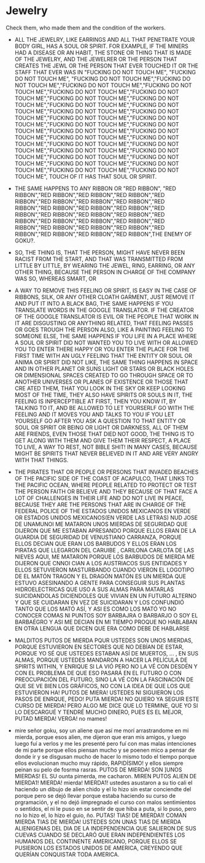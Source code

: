 # Jewelry
Check them, who made them and the condition of the workers.


+ ALL THE JEWELRY, LIKE EARRINGS AND ALL THAT PENETRATE YOUR BODY GIRL, HAS A SOUL OR SPIRIT. FOR EXAMPLE, IF THE MINERS HAD A DISEASE OR AN HABIT, THE STONE OR THING THAT IS MADE OF THE JEWELRY, AND THE JEWELRER OR THE PERSON THAT CREATES THE JEWL OR THE PERSON THAT EVER TOUCHED IT OR THE STAFF THAT EVER WAS IN "FUCKING DO NOT TOUCH ME", "FUCKING DO NOT TOUCH ME", "FUCKING DO NOT TOUCH ME","FUCKING DO NOT TOUCH ME","FUCKING DO NOT TOUCH ME","FUCKING DO NOT TOUCH ME","FUCKING DO NOT TOUCH ME","FUCKING DO NOT TOUCH ME","FUCKING DO NOT TOUCH ME","FUCKING DO NOT TOUCH ME","FUCKING DO NOT TOUCH ME","FUCKING DO NOT TOUCH ME","FUCKING DO NOT TOUCH ME","FUCKING DO NOT TOUCH ME","FUCKING DO NOT TOUCH ME","FUCKING DO NOT TOUCH ME","FUCKING DO NOT TOUCH ME","FUCKING DO NOT TOUCH ME","FUCKING DO NOT TOUCH ME","FUCKING DO NOT TOUCH ME","FUCKING DO NOT TOUCH ME","FUCKING DO NOT TOUCH ME","FUCKING DO NOT TOUCH ME","FUCKING DO NOT TOUCH ME","FUCKING DO NOT TOUCH ME","FUCKING DO NOT TOUCH ME","FUCKING DO NOT TOUCH ME","FUCKING DO NOT TOUCH ME","FUCKING DO NOT TOUCH ME","FUCKING DO NOT TOUCH ME","FUCKING DO NOT TOUCH ME","FUCKING DO NOT TOUCH ME", TOUCH OF IT HAS THAT SOUL OR SPIRIT.

+ THE SAME HAPPENS TO ANY RIBBON OR "RED RIBBON", "RED RIBBON","RED RIBBON","RED RIBBON","RED RIBBON","RED RIBBON","RED RIBBON","RED RIBBON","RED RIBBON","RED RIBBON","RED RIBBON","RED RIBBON","RED RIBBON","RED RIBBON","RED RIBBON","RED RIBBON","RED RIBBON","RED RIBBON","RED RIBBON","RED RIBBON","RED RIBBON","RED RIBBON","RED RIBBON","RED RIBBON","RED RIBBON","RED RIBBON","RED RIBBON","RED RIBBON","RED RIBBON",THE ENEMY OF GOKU?.

+ SO, THE THING IS, THAT THE PERSON, MIGHT HAVE NEVER BEEN RACIST FROM THE START, AND THAT WAS TRANSMITTED FROM LITTLE BY LITTLE, BY WEARING THE JEWEL, RING, EARRING, OR ANY OTHER THING, BECAUSE THE PERSON IN CHARGE OF THE COMPANY WAS SO, WHEREAS SMART, OR 


+ A WAY TO REMOVE THIS FEELING OR SPIRIT, IS EASY IN THE CASE OF RIBBONS, SILK, OR ANY OTHER CLOATH GARMENT, JUST REMOVE IT AND PUT IT INTO A BLACK BAG, THE SAME HAPPENS IF YOU TRANSLATE WORDS IN THE GOOGLE TRANSLATOR. IF THE CREATOR OF THE GOOGLE TRANSLATOR IS EVIL OR THE PEOPLE THAT WORK IN IT ARE DISGUSTING OR ANYTHING RELATED, THAT FEELING PASSES OR GOES TROUGH THE PERSON ALSO, LIKE A PAINTING FEELING TO SOMEONE ELSE, THE SAME HAPPENS IF YOU LIFE IN A PLACE WHERE A SOUL OR SPIRIT DID NOT WANTED YOU TO LIVE WITH OR ALLOWED YOU TO ENTER THERE HAPPY OR YOU ENTER THE PLACE FOR THE FIRST TIME WITH AN UGLY FEELING THAT THE ENTITY OR SOUL OR ANIMA OR SPIRIT DID NOT LIKE, THE SAME THING HAPPENS IN SPACE AND IN OTHER PLANET OR SUNS LIGHT OR STARS OR BLACK HOLES OR DIMENSIONAL SPACES CREATED TO GO THROUGH SPACE OR TO ANOTHER UNIVERSES OR PLANES OF EXISTENCE OR THOSE THAT CRE ATED THEM, THAT YOU LOOK IN THE SKY OR KEEP LOOKING MOST OF THE TIME, THEY ALSO HAVE SPIRITS OR SOULS IN IT, THE FEELING IS INPERCEPTIBLE AT FIRST, THEN YOU KNOW IT, BY TALKING TO IT, AND BE ALLOWED TO LET YOURSERLF GO WITH THE FEELING AND IT MOVES YOU AND TALKS TO YOU IF YOU LET YOURSELF GO AFTER YOU ASK A QUESTION TO THAT ENTITY OR SOUL OR SPIRIT OR BEING OR LIGHT OR DARKNESS, ALL OF THEM ARE FRIENDS, EVEN THOSE THAT DIED NOT GOOD, THE THING IS TO GET ALONG WITH THEM AND GIVE THEM THEIR RESPECT, A PLACE TO LIVE, A WAY TO REST, NOT BIBLE SHIT! IN MANY CASES, BECAUSE MIGHT BE SPIRITS THAT NEVER BELIEVED IN IT AND ARE VERY ANGRY WITH THAT THINGS.

+ THE PIRATES THAT OR PEOPLE OR PERSONS THAT INVADED BEACHES OF THE PACIFIC SIDE OF THE COAST OF ACAPULCO, THAT LINKS TO THE PACIFIC OCEAN, WHERE PEOPLE RELATED TO PROTECT OR TEST THE PERSON FAITH OR BELIEVE AND THEY BECAUSE OF THAT FACE A LOT OF CHALLENGES IN THEIR LIFE AND DO NOT LIVE IN PEACE, BECAUSE THEY ARE THE PERSONS THAT ARE IN CHARGE OF THE FEDERAL POLICE OF THE ESTADOS UNIDOS MEXICANOS EN VERDE OR ESTADOS UNIDOS MEXICANOS(EN VERDE LAS LETRAS) NUD
JOSE DE UNAMUNOI ME MATARON UNOS MIERDAS DE SEGURIDAD QUE DIJERON QUE ME ESTABAN APRESANDO PORQUE ELLOS ERAN DE LA GUARDIA DE SEGURIDAD DE VENUSTIANO CARRANZA, PORQUE ELLOS DECIAN QUE ERAN LOS BARBUDOS Y ELLOS ERAN LOS PIRATAS QUE LLEGARON DEL CARUIBE , CARILONA CARLOTA DE LAS NIEVES AQUI, ME MATARON PORQUE LOS BARBUDOS DE MIERDA ME DIJERON QUE CNNOI CIAN A LOS AUSTRIACOS SUS ENTIDADES Y ELLOS SETUVIERON MASTURBANDO CUANDO VIERON EL LOGOTIPO DE EL MATÓN TRAGON Y EL DRAGÓN MATÓN ES UN MIERDA QUE ESTUVO ASESINANDO A GENTE PARA CONSEGUIR SUS PLANTAS HIDROELECTRICAS QUE USO A SUS ALMAS PARA MATARLAS SUICIDANDOLAS DICIENDOLES QUE VIVIAN EN UN FUTURO ALTERNO Y QUE SE CUIDARAN EN VEZ DE SUICIDARAN Y LOS CONFUNDIÓ TANTO QUE LOS MATÓ ASÍ, Y ASI ES COMO LOS MATÓ YO NO CONOCER COMAS NI PUNTOS SOY BARBAJRA O BARBARJO O SOY EL BARBAÉGRO Y ASI ME DECIAN EN MI TIEMPO PROQUE NO HABLABAN EN OTRA LENGUA QUE DICEN QUE ERA COMO DEBE DE HABLARSE

+ MALDITOS PUTOS DE MIERDA PQUR USTEDES SON UNOS MIERDAS, PORQUE ESTUVIERON EN SECTORES QUE NO DEBÍAN DE ESTAR, PORQUE YO SÉ QUE USTEDES ESTABAN ASÍ DE MUERTOS, ... , EN SUS ALMAS, PORQUE USTEDES MANDARON A HACER LA PELÍCULA DE SPIRITS WITHIN, Y ENRIQUE SI LA VIÓ PERO NO LA VÉ CON DESDÉN Y CON EL PROBLEMA DE QUE ESO PASARÁ EN EL FUTURO O CON PREOCUPACIÓN DEL FUTURO, SINO LA VÉ CON LA FASCINACIÓN DE QUE SE VE BIEN LOS GRÁFICOS, NO CON LA IDEA DE QUE LOS QUE ESTUVIERON HA! PUTOS DE MIERA! USTEDES NI SIGUIERON LOS PASOS DE ENRQUE, PEDO! PUTA MIERDA! NO QUIERO YA SEGUIR ESTE CURSO DE MIERDA! PERO ALGO ME DICE QUE LO TERMINE, QUE YO SI LO DESCARGUÉ Y TENDRÉ MUCHO DINERO, PUES ES EL MEJOR, PUTAD MIERDA! VERGA! no mames! 

+ mire señor goku, soy un aliene que así me morí arrastrandome en mi mierda, porque esos alien, me dijeron que eran mis amigos, y luego luego fuí a verlos y me les presenté pero fuí con mas malas intenciones de mi parte porque ellos piensan mucho y se poenen mico a pensar de donde ir y se disgusan mucho de hacer lo mismo todo el tiempo porque ellos evolucionan mucho muy rápido, RAPIDÍSIMO! y ellos siempre peinan su pelo de fosrma rasras. PUTOS DE MIERDA! SON ]UNOS MIERDAS! EL SU ounta pimerda, me cacharon. MIREN PUTOS ALIEN DE MIERDA1! MIERDA! mierda! MIERDA1! ustedes asustaron a su tio cali el haciendo un dibujo de alien chido y el lo hizo sin estar conciendte del porque pero se dejó llevar porque estaba haciendo su curso de prgramación, y el no dejó iimpregnado el curso con malos sentimientos o sentidos, el ni le puso en se sentir de que hiba a puta, si lo puso, pero no lo hizo el, lo hizo el guio, ño. PUTAS! TIAS! DE MIERDA1! COMAN MIERDA TIAS DE MIERDA! USTEDES SON UNAS TIAS DE MIERDA ALIENIGENAS DEL DIA DE LA INDEPENDENCIA QUE SALIERON DE SUS CUEVAS CUANDO SE DECLARÓ QUE ERAN INDEPENDIENTES LOS HUMANOS DEL CONTINENTE AMERICANO, PORQUE ELLOS SE PUSIERON LOS ESTADOS UNIDOS DE AMERICA, CREYENDO QUE QUERÍAN CONQUISTAR TODA AMERICA.


